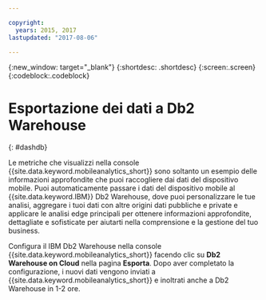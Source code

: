 ```yaml
---

copyright:
  years: 2015, 2017
lastupdated: "2017-08-06"

---
```

{:new_window: target="_blank"}
{:shortdesc: .shortdesc}
{:screen:.screen}
{:codeblock:.codeblock}

# Esportazione dei dati a Db2 Warehouse 
{: #dashdb}

Le metriche che visualizzi nella console {{site.data.keyword.mobileanalytics_short}} sono soltanto un esempio delle informazioni approfondite che puoi raccogliere dai dati del dispositivo mobile. Puoi automaticamente passare i dati del dispositivo mobile al {{site.data.keyword.IBM}} Db2 Warehouse, dove puoi personalizzare le tue analisi, aggregare i tuoi dati con altre origini dati pubbliche e private e applicare le analisi edge principali per ottenere informazioni approfondite, dettagliate e sofisticate per aiutarti nella comprensione e la gestione del tuo business.

Configura il IBM Db2 Warehouse nella console {{site.data.keyword.mobileanalytics_short}} facendo clic su **Db2 Warehouse on Cloud** nella pagina **Esporta**. Dopo aver completato la configurazione, i nuovi dati vengono inviati a {{site.data.keyword.mobileanalytics_short}} e inoltrati anche a Db2 Warehouse in 1-2 ore. 

